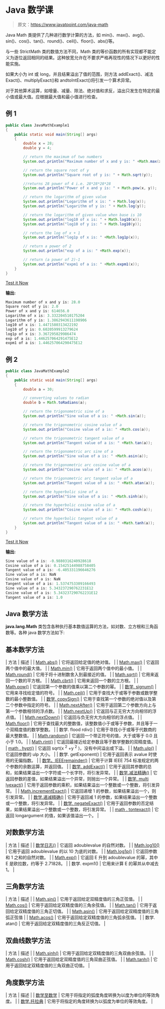 # Java 数学课

> 原文：<https://www.javatpoint.com/java-math>

Java Math 类提供了几种进行数学计算的方法，如 min()、max()、avg()、sin()、cos()、tan()、round()、ceil()、floor()、abs()等。

与一些 StrictMath 类的数值方法不同，Math 类的等价函数的所有实现都不能定义为逐位返回相同的结果。这种放宽允许在不要求严格再现性的情况下以更好的性能实施。

如果大小为 int 或 long，并且结果溢出了值的范围，则方法 addExact()、减法 Exact()、multiplyExact()和 andtoIntExact()将引发一个算术异常。

对于其他算术运算，如增量、减量、除法、绝对值和求反，溢出只发生在特定的最小值或最大值。应根据最大值和最小值进行检查。

## 例 1

```java
public class JavaMathExample1  
{  
    public static void main(String[] args)   
    {  
        double x = 28;  
        double y = 4;  

        // return the maximum of two numbers
        System.out.println("Maximum number of x and y is: " +Math.max(x, y)); 

        // return the square root of y 
        System.out.println("Square root of y is: " + Math.sqrt(y)); 

        //returns 28 power of 4 i.e. 28*28*28*28  
        System.out.println("Power of x and y is: " + Math.pow(x, y));    

        // return the logarithm of given value     
        System.out.println("Logarithm of x is: " + Math.log(x)); 
        System.out.println("Logarithm of y is: " + Math.log(y));

        // return the logarithm of given value when base is 10    
        System.out.println("log10 of x is: " + Math.log10(x)); 
        System.out.println("log10 of y is: " + Math.log10(y));  

        // return the log of x + 1
        System.out.println("log1p of x is: " +Math.log1p(x));  

        // return a power of 2  
        System.out.println("exp of a is: " +Math.exp(x));  

        // return (a power of 2)-1
        System.out.println("expm1 of a is: " +Math.expm1(x));
    }  
}  

```

[Test it Now](https://compiler.javatpoint.com/opr/test.jsp?filename=JavaMathExample1)

**输出:**

```java
Maximum number of x and y is: 28.0
Square root of y is: 2.0
Power of x and y is: 614656.0
Logarithm of x is: 3.332204510175204
Logarithm of y is: 1.3862943611198906
log10 of x is: 1.4471580313422192
log10 of y is: 0.6020599913279624
log1p of x is: 3.367295829986474
exp of a is: 1.446257064291475E12
expm1 of a is: 1.446257064290475E12

```

## 例 2

```java
public class JavaMathExample2  
{  
    public static void main(String[] args)   
    {  
        double a = 30;  

        // converting values to radian  
        double b = Math.toRadians(a); 

        // return the trigonometric sine of a    
        System.out.println("Sine value of a is: " +Math.sin(a));  

        // return the trigonometric cosine value of a
        System.out.println("Cosine value of a is: " +Math.cos(a));

        // return the trigonometric tangent value of a
        System.out.println("Tangent value of a is: " +Math.tan(a));

        // return the trigonometric arc sine of a    
        System.out.println("Sine value of a is: " +Math.asin(a));  

        // return the trigonometric arc cosine value of a
        System.out.println("Cosine value of a is: " +Math.acos(a));

        // return the trigonometric arc tangent value of a
        System.out.println("Tangent value of a is: " +Math.atan(a));

        // return the hyperbolic sine of a    
        System.out.println("Sine value of a is: " +Math.sinh(a));  

        // return the hyperbolic cosine value of a
        System.out.println("Cosine value of a is: " +Math.cosh(a));

        // return the hyperbolic tangent value of a
        System.out.println("Tangent value of a is: " +Math.tanh(a));
    }  
}  

```

[Test it Now](https://compiler.javatpoint.com/opr/test.jsp?filename=JavaMathExample2)

**输出:**

```java
Sine value of a is: -0.9880316240928618
Cosine value of a is: 0.15425144988758405
Tangent value of a is: -6.405331196646276
Sine value of a is: NaN
Cosine value of a is: NaN
Tangent value of a is: 1.5374753309166493
Sine value of a is: 5.343237290762231E12
Cosine value of a is: 5.343237290762231E12
Tangent value of a is: 1.0

```

## Java 数学方法

**java.lang.Math** 类包含各种执行基本数值运算的方法，如对数、立方根和三角函数等。各种 java 数学方法如下:

## 基本数学方法

| 方法 | 描述 |
| [Math.abs()](java-math-abs-method) | 它将返回给定值的绝对值。 |
| [Math.max()](java-math-max-method) | 它返回两个值中的最大值。 |
| [Math.min()](java-math-min-method) | 它用于返回两个值中的最小值。 |
| [Math.round()](java-math-round-method) | 它用于将十进制数舍入到最接近的值。 |
| [Math.sqrt()](java-math-sqrt-method) | 它用来返回一个数的平方根。 |
| [Math.cbrt()](java-math-cbrt-method) | 它用来返回一个数的立方根。 |
| [Math.pow()](java-math-pow-method) | 它返回第一个参数的值乘以第二个参数的幂。 |
| [数学. signum()](java-math-signum-method) | 它用来寻找给定值的符号。 |
| [Math.ceil()](java-math-ceil-method) | 它用于查找大于或等于参数或数学整数的最小整数值。 |
| [数学. copySign()](java-math-copysign-method) | 它用于查找第一个参数的绝对值以及第二个参数中指定的符号。 |
| [Math.nextAfter()](java-math-nextafter-method) | 它用于返回第二个参数方向上与第一个参数相邻的浮点数。 |
| [Math.nextUp()](java-math-nextup-method) | 它返回与正无穷大方向相邻的浮点值。 |
| [Math.nextDown()](java-math-nextdown-method) | 它返回与负无穷大方向相邻的浮点值。 |
| [Math.floor()](java-math-floor-method) | 它用于查找最大的整数值，该整数值小于或等于参数，并且等于一个双精度值的数学整数。 |
| 数学. flood rdiv() | 它用于寻找小于或等于代数商的最大整数值。 |
| [Math.random()](java-math-random-method) | 它返回一个带正符号的值，大于或等于 0.0 且小于 1.0。 |
| [Math.rint()](java-math-rint-method) | 它返回最接近给定参数且等于数学整数的双精度值。 |
| [math . hypt()](java-math-hypot-method) | 它返回 sqrt(x <sup>2</sup> +y <sup>2</sup> )，没有中间溢出或下溢。 |
| [Math.ulp()](java-math-ulp-method) | 它返回参数的 ulp 大小。 |
| 数学. getExponent() | 它用于返回表示 avalue 时使用的无偏指数。 |
| [数学。IEEEremainder()](java-math-ieeeremainder-method) | 它用于计算 IEEE 754 标准规定的两个参数的余数运算，并返回值。 |
| [数学. addExact()](java-math-addexact-method) | 它用于返回其参数的总和，如果结果溢出一个字符或一个长字符，将引发异常。 |
| [数学.减法精确()](java-math-subtractexact-method) | 它返回参数的差值，如果结果溢出一个异常，则抛出一个异常。 |
| [数学. multi lyexact()](java-math-multiplyexact-method) | 它用于返回参数的乘积，如果结果溢出一个整数或一个整数，将引发异常。 |
| [Math.incrementExact()](java-math-incrementexact-method) | 它返回递增 1 的参数，如果结果溢出一个，则引发异常。 |
| [数学.递减精确()](java-math-decrementexact-method) | 它用于返回减 1 的参数，如果结果溢出一个整数或一个整数，将引发异常。 |
| [数学. negateExact()](java-math-negateexact-method) | 它用于返回参数的否定结果，如果结果溢出一个整数或一个整数，将引发异常。 |
| [math . tontexact()](java-math-tointexact-method) | 它返回 longargument 的值，如果该值溢出一个。 |

## 对数数学方法

| 方法 | 描述 |
| [数学日志()](java-math-log-method) | 它返回 adoublevalue 的自然对数。 |
| [Math.log10()](java-math-log10-method) | 它用于返回 adoublevalue 的以 10 为底的对数。 |
| [Math.log1p()](java-math-log1p-method) | 它返回参数和 1 之和的自然对数。 |
| [Math.exp()](java-math-exp-method) | 它返回 E 升到 adoublevalue 的幂，其中 E 是欧拉数，约等于 2.71828。 |
| 数学. expm1() | 它用来计算 E 的幂并从中减去 1。 |

## 三角数学方法

| 方法 | 描述 |
| [Math.sin()](java-math-sin-method) | 它用于返回给定双精度值的三角正弦值。 |
| [Math.cos()](java-math-cos-method) | 它用于返回给定双精度值的三角余弦值。 |
| [Math.tan()](java-math-tan-method) | 它用于返回给定双精度值的三角正切值。 |
| [Math.asin()](/java-math-asin-method) | 它用于返回给定双精度值的三角弧正弦值 |
| [Math.acos()](java-math-acos-method) | 它用于返回给定双精度值的三角弧余弦值。 |
| 数学. atan() | 它用于返回给定双精度值的三角反正切值。 |

## 双曲线数学方法

| 方法 | 描述 |
| [Math.sinh()](java-math-sinh-method) | 它用于返回给定双精度值的三角双曲余弦值。 |
| [Math.cosh()](java-math-cosh-method) | 它用于返回给定双精度值的三角双曲正弦值。 |
| [Math.tanh()](java-math-tanh-method) | 它用于返回给定双精度值的三角双曲正切值。 |

## 角度数学方法

| 方法 | 描述 |
| [数学至数学](java-math-todegrees-method) | 它用于将指定的弧度角度转换为以度为单位的等效角度。 |
| [数学.托拉典](java-math-toradians-method) | 它用于将指定的角度转换为以弧度为单位的等效角度。 |